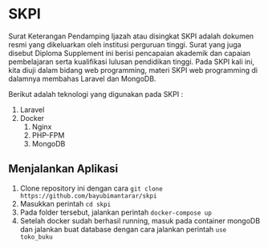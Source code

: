 # SKPI

Surat Keterangan Pendamping Ijazah atau disingkat SKPI adalah dokumen resmi yang dikeluarkan oleh institusi perguruan tinggi. Surat yang juga disebut Diploma Supplement ini berisi pencapaian akademik dan capaian pembelajaran serta kualifikasi lulusan pendidikan tinggi. Pada SKPI kali ini, kita diuji dalam bidang web programming, materi SKPI web programming di dalamnya membahas Laravel dan MongoDB. 

Berikut adalah teknologi yang digunakan pada SKPI :
1. Laravel
2. Docker
    1. Nginx
    2. PHP-FPM
    3. MongoDB

## Menjalankan Aplikasi

1. Clone repository ini dengan cara `git clone https://github.com/bayubimantarar/skpi`
2. Masukkan perintah `cd skpi`
3. Pada folder tersebut, jalankan perintah `docker-compose up`
4. Setelah docker sudah berhasil running, masuk pada container mongoDB dan jalankan buat database dengan cara jalankan perintah `use toko_buku`
